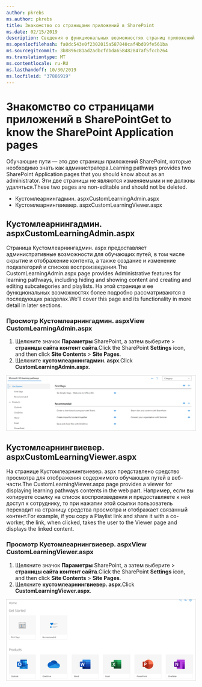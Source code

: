```yaml
---
author: pkrebs
ms.author: pkrebs
title: Знакомство со страницами приложений в SharePoint
ms.date: 02/15/2019
description: Сведения о функциональных возможностях страниц приложений SharePoint в планах обучения Microsoft 365
ms.openlocfilehash: fa0dc543e0f2302015a587040caf4bd09fe561ba
ms.sourcegitcommit: 3b8896c81ad2adbcfdbda658482847af5fccb264
ms.translationtype: MT
ms.contentlocale: ru-RU
ms.lasthandoff: 10/30/2019
ms.locfileid: "37886919"
---
```

# <a name="get-to-know-the-sharepoint-application-pages"></a><span data-ttu-id="4ffec-103">Знакомство со страницами приложений в SharePoint</span><span class="sxs-lookup"><span data-stu-id="4ffec-103">Get to know the SharePoint Application pages</span></span>

<span data-ttu-id="4ffec-104">Обучающие пути — это две страницы приложений SharePoint, которые необходимо знать как администратора.</span><span class="sxs-lookup"><span data-stu-id="4ffec-104">Learning pathways provides two SharePoint Application pages that you should know about as an administrator.</span></span> <span data-ttu-id="4ffec-105">Эти две страницы не являются изменяемыми и не должны удаляться.</span><span class="sxs-lookup"><span data-stu-id="4ffec-105">These two pages are non-editable and should not be deleted.</span></span> 

- <span data-ttu-id="4ffec-106">Кустомлеарнингадмин. aspx</span><span class="sxs-lookup"><span data-stu-id="4ffec-106">CustomLearningAdmin.aspx</span></span>
- <span data-ttu-id="4ffec-107">Кустомлеарнингвиевер. aspx</span><span class="sxs-lookup"><span data-stu-id="4ffec-107">CustomLearningViewer.aspx</span></span>

## <a name="customlearningadminaspx"></a><span data-ttu-id="4ffec-108">Кустомлеарнингадмин. aspx</span><span class="sxs-lookup"><span data-stu-id="4ffec-108">CustomLearningAdmin.aspx</span></span>

<span data-ttu-id="4ffec-109">Страница Кустомлеарнингадмин. aspx предоставляет административные возможности для обучающих путей, в том числе скрытие и отображение контента, а также создание и изменение подкатегорий и списков воспроизведения.</span><span class="sxs-lookup"><span data-stu-id="4ffec-109">The CustomLearningAdmin.aspx page provides Administrative features for learning pathways, including hiding and showing content and creating and editing subcategories and playlists.</span></span> <span data-ttu-id="4ffec-110">На этой странице и ее функциональных возможностях более подробно рассматриваются в последующих разделах.</span><span class="sxs-lookup"><span data-stu-id="4ffec-110">We’ll cover this page and its functionality in more detail in later sections.</span></span>

### <a name="view-customlearningadminaspx"></a><span data-ttu-id="4ffec-111">Просмотр Кустомлеарнингадмин. aspx</span><span class="sxs-lookup"><span data-stu-id="4ffec-111">View CustomLearningAdmin.aspx</span></span>

1. <span data-ttu-id="4ffec-112">Щелкните значок **Параметры** SharePoint, а затем выберите > **страницы сайта** **контент сайта**.</span><span class="sxs-lookup"><span data-stu-id="4ffec-112">Click the SharePoint **Settings** icon, and then click **Site Contents** > **Site Pages**.</span></span> 
2. <span data-ttu-id="4ffec-113">Щелкните **кустомлеарнингадмин. aspx**.</span><span class="sxs-lookup"><span data-stu-id="4ffec-113">Click **CustomLearningAdmin.aspx**.</span></span> 

![кг-админапппаже. png](media/cg-adminapppage.png)

## <a name="customlearningvieweraspx"></a><span data-ttu-id="4ffec-115">Кустомлеарнингвиевер. aspx</span><span class="sxs-lookup"><span data-stu-id="4ffec-115">CustomLearningViewer.aspx</span></span>
<span data-ttu-id="4ffec-116">На странице Кустомлеарнингвиевер. aspx представлено средство просмотра для отображения содержимого обучающих путей в веб-части.</span><span class="sxs-lookup"><span data-stu-id="4ffec-116">The CustomLearningViewer.aspx page provides a viewer for displaying learning pathways contents in the web part.</span></span> <span data-ttu-id="4ffec-117">Например, если вы копируете ссылку на список воспроизведения и предоставляете к ней доступ к сотруднику, то при нажатии этой ссылки пользователь переходит на страницу средства просмотра и отображает связанный контент.</span><span class="sxs-lookup"><span data-stu-id="4ffec-117">For example, if you copy a Playlist link and share it with a co-worker, the link, when clicked, takes the user to the Viewer page and displays the linked content.</span></span> 

### <a name="view-customlearningvieweraspx"></a><span data-ttu-id="4ffec-118">Просмотр Кустомлеарнингвиевер. aspx</span><span class="sxs-lookup"><span data-stu-id="4ffec-118">View CustomLearningViewer.aspx</span></span>

1. <span data-ttu-id="4ffec-119">Щелкните значок **Параметры** SharePoint, а затем выберите > **страницы сайта** **контент сайта**.</span><span class="sxs-lookup"><span data-stu-id="4ffec-119">Click the SharePoint **Settings** icon, and then click **Site Contents** > **Site Pages**.</span></span> 
2. <span data-ttu-id="4ffec-120">Щелкните **кустомлеарнингвиевер. aspx**.</span><span class="sxs-lookup"><span data-stu-id="4ffec-120">Click **CustomLearningViewer.aspx**.</span></span> 

![кг-виеверапппаже. png](media/cg-viewerapppage.png)

